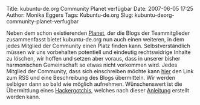 Title: kubuntu-de.org Community Planet verfügbar
Date: 2007-06-05 17:25
Author: Monika Eggers
Tags: Kubuntu-de.org
Slug: kubuntu-deorg-community-planet-verfugbar

Neben dem schon existierenden [Planet](http://planet.kubuntu-de.org),
der die Blogs der Teammitglieder zusammenfasst bietet kubuntu-de.org nun
auch einen weiteren, in dem jedes Mitglied der Community einen Platz
finden kann. Selbstverständlich müssen wir uns vorbehalten potentiell
und eindeutig rechtswidrige Inhalte zu löschen, wir hoffen und setzen
aber voraus, dass in unserer bisher harmonischen Gemeinschaft so etwas
nicht vorkommen wird. Jedes Mitglied der Community, dass sich
einschreiben möchte kann
[hier](http://universe.kubuntu-de.org/eintragen/) den Link zum RSS und
eine Beschreibung des Blogs übermitteln. Wir werden selbigen dann so
bald wie möglich aufnehmen. Wünschenswert ist die Übermittlung eines
[Hackergotchis](http://en.wikipedia.org/wiki/Hackergotchi), welches nach
dieser
[Anleitung](http://www.kubuntu-de.org/hackergotchi-mit-gimp-erstellen)
erstellt werden kann.


<!--break--><!--break-->

